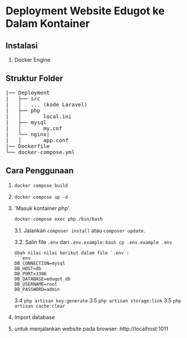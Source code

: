 # Deployment Website Edugot ke Dalam Kontainer

## Instalasi
1. Docker Engine


## <b>Struktur Folder</b>
<pre>
|── Deployment
|   ├── src
|   │   ... (kode Laravel)
|   ├── php
|   │       local.ini
|   ├── mysql
|   │       my.cnf
|   └── nginx|
|   │       app.conf     
|── Dockerfile
└── docker-compose.yml
</pre>

## Cara Penggunaan

1. `docker compose build`
2. `docker compose up -d`
3.  'Masuk kontainer php'
    ```bash
    docker-compose exec php /bin/bash
    ```
   
    3.1. Jalankan `composer install` atau `composer update`.
   
    3.2. Salin file `.env` dari `.env.example`:
        ```bash
        cp .env.example .env
        ```

        Ubah nilai-nilai berikut dalam file `.env`:
        ```env
        DB_CONNECTION=mysql
        DB_HOST=db
        DB_PORT=3306
        DB_DATABASE=edugot_db
        DB_USERNAME=root
        DB_PASSWORD=admin
       
    3.4 ```php artisan key:generate```
    3.5 ```php artisan storage:link```
    3.5 ```php artisan cache:clear```
4. Import database 
5. untuk menjalankan website pada browser:
       http://localhost:1011




